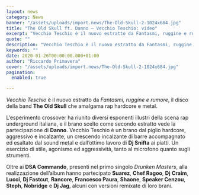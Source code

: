 ```yaml
---
layout: news
category: News
banner: "/assets/uploads/import.news/The-Old-Skull-2-1024x684.jpg"
title: "The Old Skull ft. Danno – Vecchio Teschio: video"
excerpt: "Vecchio Teschio è il nuovo estratto da Fantasmi, ruggine e rumore, il disco della band The Old Skull che amalgama rap hardcore e metal. L’esperimento crossover ha riunito diversi esponenti illustri della scena rap underground italiana, e il brano scelto come secondo estratto vede la partecipazione di Danno. Vecchio Teschio è un brano dal piglio [&hellip"
quote: ""
description: "Vecchio Teschio è il nuovo estratto da Fantasmi, ruggine e rumore, il disco della band The Old Skull che amalgama rap hardcore e metal. L’esperimento crossover ha riunito diversi esponenti illustri della scena rap underground italiana, e il brano scelto come secondo estratto vede la partecipazione di Danno. Vecchio Teschio è un brano dal piglio [&hellip"
keywords: ""
date: 2020-01-26T00:00:00.000+01:00
author: "Riccardo Primavera"
cover: "/assets/uploads/import.news/The-Old-Skull-2-1024x684.jpg"
pagination:
  enabled: true

---
```


_Vecchio Teschio_ è il nuovo estratto da _Fantasmi, ruggine e rumore_, il disco della band **The Old Skull** che amalgama rap hardcore e metal.

L’esperimento crossover ha riunito diversi esponenti illustri della scena rap underground italiana, e il brano scelto come secondo estratto vede la partecipazione di **Danno**. Vecchio Teschio è un brano dal piglio hardcore, aggressivo e incalzante, un crescendo incalzante di barre accompagnato ed esaltato dal sound metal e dall’ottimo lavoro di **Dj Snifta** ai piatti. Un esercizio di stile, agonismo ed aggressività, tanto al microfono quanto sugli strumenti.

Oltre ai **DSA Commando**, presenti nel primo singolo _Drunken Masters_, alla realizzazione dell’album hanno partecipato **Suarez**, **Chef Ragoo**, **Dj** **Craim**, **Lucci**, **Dj Fastcut**, **Rancore**, **Francesco Paura**, **Shaone**, **Speaker Cenzou**, **Steph**, **Nobridge** e **Dj Jag**, alcuni con versioni remixate di loro brani.
